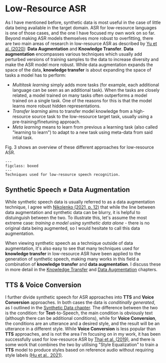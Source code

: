 # Low-Resource ASR

As I have mentioned before, synthetic data is most useful in the case of little data being available in the target domain. ASR for low-resource languages is one of those cases, and the one I have focused my own work on so far. Beyond making ASR models themselves more robust to overfitting, there are two main areas of research in low-resource ASR as described by [Yu et al. (2020)](references.html#yu2020lowresourceoverview): **Data Augmentation** and **Knowledge Transfer**. **Data augmentation** encompasses various techniques which usually add perturbed versions of training samples to the data to increase diversity and make the ASR model more robust. While data augmentation expands the space of the data, **knowledge transfer** is about expanding the space of tasks a model has to perform:
- *Multitask learning* simply adds more tasks (for example, each additional language can be seen as an additional task). When the tasks are closely related, a model trained on many tasks often outperforms a model trained on a single task. One of the reasons for this is that the model learns more robust hidden representations.
- *Transfer learning* aims to transfer model knowledge from a high-resource source task to the low-resource target task, usually using a pre-training/finetuning approach. 
- *Meta learning* means to learn from previous a learning task (also called "learning to learn") to adapt to a new task using meta-data from said intial task.

Fig. 3 shows an overview of these different approaches for low-resource ASR.

```{figure} ../figures/low-resource.svg
---
figclass: boxed
---
Techniques used for low-resource speech recognition.
```

## Synthetic Speech ≠ Data Augmentation
While synthetic speech data is usually referred to as a data augmentation technique, I agree with [Nikolenko (2021, p. 12)](references.html#nikolenko2021synthetic) that while the line between data augmentation and synthetic data can be blurry, it is helpful to distuinguish between the two. To illustrate this, let's assume the most extreme case: *training a model using synthetic data alone* - there is no original data being augmented, so I would hesitate to call this data augmentation.

When viewing synthetic speech as a technique outside of data augmentation, it's also easy to see that many techniques used for **knowledge transfer** in low-resource ASR have been applied to the generation of synthetic speech, making many works in this field a combination of **knowledge transfer** and **data augmentation**. I discuss these in more detail in the [Knowledge Transfer](transfer.html) and [Data Augmentation](augmentation.html) chapters.

## TTS & Voice Conversion

I further divide synthetic speech for ASR approaches into **TTS** and **Voice Conversion** approaches.
In both cases the data is *conditinally generated*, as I outlined in the [Synthetic Data chapter](other_fields.html). The difference between the two is the condition: for **Text**-to-Speech, the main condition is obviously text (although there can be additional conditions), while for **Voice Conversion**, the conditions are an utterance and a desired style, and the result will be an utterance in a different style. While **Voice Conversion** is less popular than **TTS** approaches, and is not the area I'm focusing on in my work, it has been successfully used for low-resource ASR by [Thai et al. (2019)](references.html#thai2019improvinglowresource), and there is some work that combines the two by utilising "Style Equalization" to train a **TTS** model to produce styles based on reference audio without requiring style labels [(Hu et al., 2021)](references.html#hu2022synt).